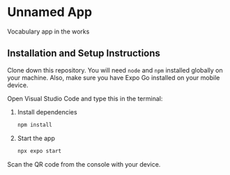 # Unnamed App

Vocabulary app in the works

## Installation and Setup Instructions
Clone down this repository. You will need `node` and `npm` installed globally on your machine. Also, make sure you have Expo Go installed on your mobile device.  

Open Visual Studio Code and type this in the terminal:

1. Install dependencies

   ```bash
   npm install
   ```

2. Start the app

   ```bash
   npx expo start
   ```

Scan the QR code from the console with your device.
